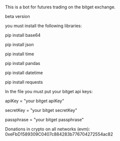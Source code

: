 This is a bot for futures trading on the bitget exchange.

beta version

you must install the following libraries:

pip install base64

pip install json

pip install time

pip install pandas

pip install datetime

pip install requests

In the file you must put your bitget api keys:

apiKey = "your bitget apiKey"

secretKey = "your bitget secretKey"

passphrase = "your bitget passphrase"


Donations in crypto on all networks (evm):
0xeFbD1589309C0407c884283b776704272554ac82
